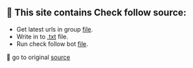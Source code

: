 ## :page_with_curl: This site contains Check follow source:
- Get latest urls in group [file](https://github.com/hoai97nam/telegram_bot/blob/master/check%20follow/get_mess.py).
- Write in to [.txt](https://github.com/hoai97nam/telegram_bot/blob/master/check%20follow/file_link.py) file.
- Run check follow bot [file](https://github.com/hoai97nam/telegram_bot/blob/master/check%20follow/follow_bot.py).

:rocket: go to original [source](https://github.com/hoai97nam/python-telegram-bot/tree/sub-telegram-bot/examples)
